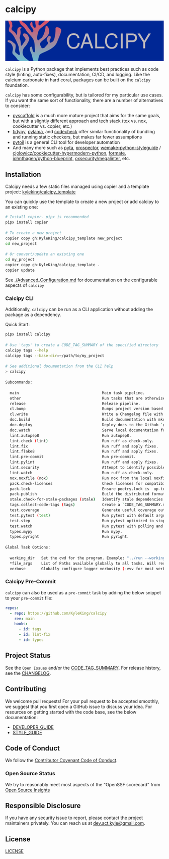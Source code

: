 # calcipy

![./calcipy-banner-wide.svg](https://raw.githubusercontent.com/KyleKing/calcipy/main/docs/calcipy-banner-wide.svg)

`calcipy` is a Python package that implements best practices such as code style (linting, auto-fixes), documentation, CI/CD, and logging. Like the calcium carbonate in hard coral, packages can be built on the `calcipy` foundation.

`calcipy` has some configurability, but is tailored for my particular use cases. If you want the same sort of functionality, there are a number of alternatives to consider:

- [pyscaffold](https://github.com/pyscaffold/pyscaffold) is a much more mature project that aims for the same goals, but with a slightly different approach and tech stack (tox vs. nox, cookiecutter vs. copier, etc.)
- [tidypy](https://github.com/jayclassless/tidypy#features), [pylama](https://github.com/klen/pylama), and [codecheck](https://pypi.org/project/codecheck/) offer similar functionality of bundling and running static checkers, but makes far fewer assumptions
- [pytoil](https://github.com/FollowTheProcess/pytoil) is a general CLI tool for developer automation
- And many more such as [pyta](https://github.com/pyta-uoft/pyta), [prospector](https://github.com/PyCQA/prospector), [wemake-python-styleguide](https://github.com/wemake-services/wemake-python-styleguide) / [cjolowicz/cookiecutter-hypermodern-python](https://github.com/cjolowicz/cookiecutter-hypermodern-python), [formate](https://github.com/python-formate/formate), [johnthagen/python-blueprint](https://github.com/johnthagen/python-blueprint), [oxsecurity/megalinter](https://github.com/oxsecurity/megalinter), etc.

## Installation

Calcipy needs a few static files managed using copier and a template project: [kyleking/calcipy_template](https://github.com/KyleKing/calcipy_template/)

You can quickly use the template to create a new project or add calcipy to an existing one:

```sh
# Install copier. pipx is recommended
pipx install copier

# To create a new project
copier copy gh:KyleKing/calcipy_template new_project
cd new_project

# Or convert/update an existing one
cd my_project
copier copy gh:KyleKing/calcipy_template .
copier update
```

See [./Advanced_Configuration.md](./Advanced_Configuration.md) for documentation on the configurable aspects of `calcipy`

### Calcipy CLI

Additionally, `calcipy` can be run as a CLI application without adding the package as a dependency.

Quick Start:

```sh
pipx install calcipy

# Use 'tags' to create a CODE_TAG_SUMMARY of the specified directory
calcipy tags --help
calcipy tags --base-dir=~/path/to/my_project

# See additional documentation from the CLI help
> calcipy

Subcommands:

  main                                     Main task pipeline.
  other                                    Run tasks that are otherwise not exercised in main.
  release                                  Release pipeline.
  cl.bump                                  Bumps project version based on commits & settings in pyproject.toml.
  cl.write                                 Write a Changelog file with the raw Git history.
  doc.build                                Build documentation with mkdocs.
  doc.deploy                               Deploy docs to the Github `gh-pages` branch.
  doc.watch                                Serve local documentation for local editing.
  lint.autopep8                            Run autopep8.
  lint.check (lint)                        Run ruff as check-only.
  lint.fix                                 Run ruff and apply fixes.
  lint.flake8                              Run ruff and apply fixes.
  lint.pre-commit                          Run pre-commit.
  lint.pylint                              Run ruff and apply fixes.
  lint.security                            Attempt to identify possible security vulnerabilities.
  lint.watch                               Run ruff as check-only.
  nox.noxfile (nox)                        Run nox from the local noxfile.
  pack.check-licenses                      Check licenses for compatibility with `licensecheck`.
  pack.lock                                Ensure poetry.lock is  up-to-date.
  pack.publish                             Build the distributed format(s) and publish.
  stale.check-for-stale-packages (stale)   Identify stale dependencies.
  tags.collect-code-tags (tags)            Create a `CODE_TAG_SUMMARY.md` with a table for TODO- and FIXME-style code comments.
  test.coverage                            Generate useful coverage outputs after running pytest.
  test.pytest (test)                       Run pytest with default arguments.
  test.step                                Run pytest optimized to stop on first error.
  test.watch                               Run pytest with polling and optimized to stop on first error.
  types.mypy                               Run mypy.
  types.pyright                            Run pyright.

Global Task Options:

  working_dir   Set the cwd for the program. Example: "../run --working-dir .. lint test"
  *file_args    List of Paths available globally to all tasks. Will resolve paths with working_dir
  verbose       Globally configure logger verbosity (-vvv for most verbose)
```

### Calcipy Pre-Commit

`calcipy` can also be used as a `pre-commit` task by adding the below snippet to your `pre-commit` file:

```yaml
repos:
  - repo: https://github.com/KyleKing/calcipy
    rev: main
    hooks:
      - id: tags
      - id: lint-fix
      - id: types
```

## Project Status

See the `Open Issues` and/or the [CODE_TAG_SUMMARY]. For release history, see the [CHANGELOG].

## Contributing

We welcome pull requests! For your pull request to be accepted smoothly, we suggest that you first open a GitHub issue to discuss your idea. For resources on getting started with the code base, see the below documentation:

- [DEVELOPER_GUIDE]
- [STYLE_GUIDE]

## Code of Conduct

We follow the [Contributor Covenant Code of Conduct][contributor-covenant].

### Open Source Status

We try to reasonably meet most aspects of the "OpenSSF scorecard" from [Open Source Insights](https://deps.dev/pypi/calcipy)

## Responsible Disclosure

If you have any security issue to report, please contact the project maintainers privately. You can reach us at [dev.act.kyle@gmail.com](mailto:dev.act.kyle@gmail.com).

## License

[LICENSE]

[changelog]: ./docs/CHANGELOG.md
[code_tag_summary]: ./docs/CODE_TAG_SUMMARY.md
[contributor-covenant]: https://www.contributor-covenant.org
[developer_guide]: ./docs/DEVELOPER_GUIDE.md
[license]: https://github.com/kyleking/calcipy/LICENSE
[scripts]: https://github.com/kyleking/calcipy/scripts
[style_guide]: ./docs/STYLE_GUIDE.md
[tests]: https://github.com/kyleking/calcipy/tests
